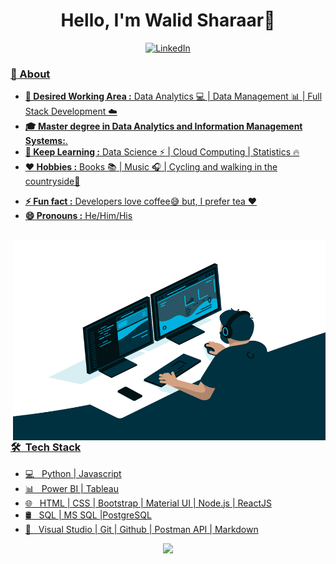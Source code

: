 

<!--
**walidsharaar/walidsharaar** is a ✨ _special_ ✨ repository because its `README.md` (this file) appears on your GitHub profile.

Here are some ideas to get you started:

- 🔭 I’m currently working on ...
- 🌱 I’m currently learning ...
- 👯 I’m looking to collaborate on ...
- 🤔 I’m looking for help with ...
- 💬 Ask me about ...
- 📫 How to reach me: ...
- 😄 Pronouns: ...
- ⚡ Fun fact: ...
-->

<h1 align="center"> Hello, I'm Walid Sharaar👋 </h1>
<!--<h4 align="center"> a Software Engineer who is a Data Science enthusiast based in Hamburg, Germany. </h4> <br> -->
<p align = "center">
<a href="https://www.linkedin.com/in/sharaar/" target="_blank"><img src="https://img.shields.io/badge/LinkedIn-%230077B5.svg?&style=flat square&logo=linkedin&logoColor=white" alt="LinkedIn">
</p>

### 🤔 About
  

-  **💼 Desired Working Area :**  Data Analytics :computer: | Data Management 📊 | Full Stack Development :cloud:
-  **🎓 Master degree in  Data Analytics  and  Information Management Systems:**.
-  **🌱 Keep Learning :**  Data Science :zap: | Cloud Computing | Statistics :fire:	
-  **:heart: Hobbies :** Books :books: | Music :headphones: | Cycling and walking in the countryside🚴‍
<!---  **💬 Ask me about :** Anything!, I would love to find a solution for that :v:-->
-  **⚡ Fun fact :** Developers love coffee:sweat_smile: but, I prefer tea :heart: 
-  **😄 Pronouns :** He/Him/His 

</br>

<img align="right" alt="GIF" src="https://github.com/walidsharaar/walidsharaar/blob/main/code.gif?raw=true" width="500" height="320" />
  
### 🛠 &nbsp;Tech Stack
-  💻 &nbsp; Python | Javascript 
-  📊 &nbsp; Power BI | Tableau 
-  🌐 &nbsp; HTML | CSS | Bootstrap | Material UI | Node.js | ReactJS
-  🛢  &nbsp; SQL | MS SQL |PostgreSQL 
-  🔧 &nbsp; Visual Studio | Git | Github | Postman API | Markdown 



<p align="center">
<a  href="https://github.com/walidsharaar">
  <img height="180em" src="https://github-readme-stats.vercel.app/api/top-langs/?username=walidsharaar&theme=buefy&layout=compact" />
</a>
</p>
 

